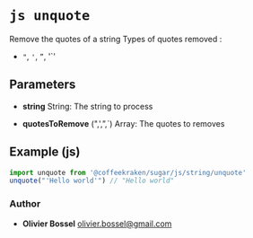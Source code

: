 


<!-- @namespace    sugar.js.string -->

# ```js unquote ```


Remove the quotes of a string
Types of quotes removed :
- `"`, `'`, `”`, '`'

## Parameters

- **string**  String: The string to process

- **quotesToRemove** (",',”,`) Array<String>: The quotes to removes



## Example (js)

```js
import unquote from '@coffeekraken/sugar/js/string/unquote'
unquote("'Hello world'") // "Hello world"
```


### Author
- **Olivier Bossel** <a href="mailto:olivier.bossel@gmail.com">olivier.bossel@gmail.com</a> 



